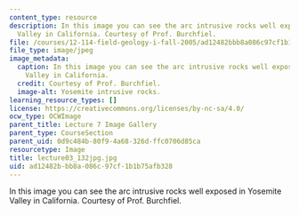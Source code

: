 ```yaml
---
content_type: resource
description: In this image you can see the arc intrusive rocks well exposed in Yosemite
  Valley in California. Courtesy of Prof. Burchfiel.
file: /courses/12-114-field-geology-i-fall-2005/ad12482bbb8a086c97cf1b1b75afb328_lecture03_132jpg.jpg
file_type: image/jpeg
image_metadata:
  caption: In this image you can see the arc intrusive rocks well exposed in Yosemite
    Valley in California.
  credit: Courtesy of Prof. Burchfiel.
  image-alt: Yosemite intrusive rocks.
learning_resource_types: []
license: https://creativecommons.org/licenses/by-nc-sa/4.0/
ocw_type: OCWImage
parent_title: Lecture 7 Image Gallery
parent_type: CourseSection
parent_uid: 0d9c484b-80f9-4a68-326d-ffc0706d85ca
resourcetype: Image
title: lecture03_132jpg.jpg
uid: ad12482b-bb8a-086c-97cf-1b1b75afb328
---
```

In this image you can see the arc intrusive rocks well exposed in Yosemite Valley in California. Courtesy of Prof. Burchfiel.
